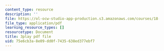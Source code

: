 ```yaml
---
content_type: resource
description: ''
file: https://ol-ocw-studio-app-production.s3.amazonaws.com/courses/18-s997-introduction-to-matlab-programming-fall-2011/75e6cb3a8e09dd0f7435638ed377ebf7_lWSsUH_MQM4.pdf
file_type: application/pdf
learning_resource_types: []
resourcetype: Document
title: 3play pdf file
uid: 75e6cb3a-8e09-dd0f-7435-638ed377ebf7
---
```


